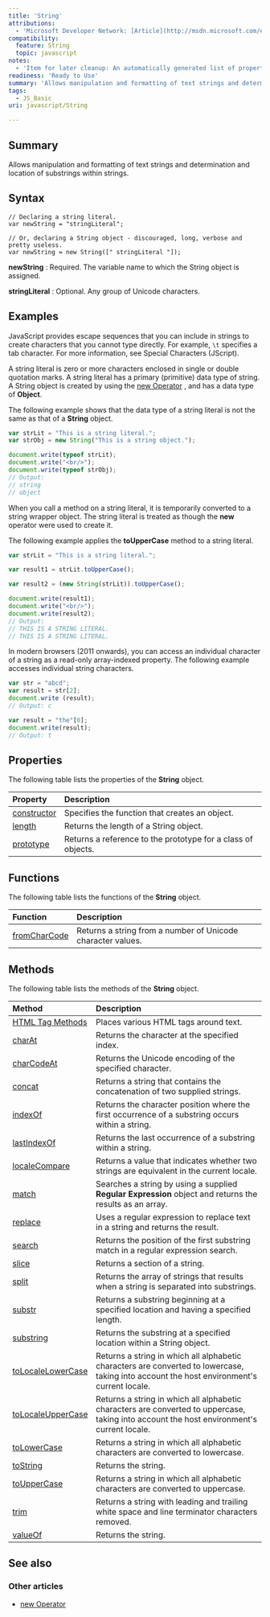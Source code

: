 ```yaml
---
title: 'String'
attributions:
  - 'Microsoft Developer Network: [Article](http://msdn.microsoft.com/en-us/library/ie/ecczf11c(v=vs.94).aspx)'
compatibility:
  feature: String
  topic: javascript
notes:
  - 'Item for later cleanup: An automatically generated list of properties and methods (either static, instance or inherited ones) is absent.'
readiness: 'Ready to Use'
summary: 'Allows manipulation and formatting of text strings and determination and location of substrings within strings.'
tags:
  - JS_Basic
uri: javascript/String

---
```

## Summary

Allows manipulation and formatting of text strings and determination and location of substrings within strings.

## Syntax

    // Declaring a string literal.
    var newString = "stringLiteral";

    // Or, declaring a String object - discouraged, long, verbose and pretty useless.
    var newString = new String([" stringLiteral "]);

**newString**
:   Required. The variable name to which the String object is assigned.

**stringLiteral**
:   Optional. Any group of Unicode characters.

## Examples

JavaScript provides escape sequences that you can include in strings to create characters that you cannot type directly. For example, `\t` specifies a tab character. For more information, see Special Characters (JScript).

A string literal is zero or more characters enclosed in single or double quotation marks. A string literal has a primary (primitive) data type of string. A String object is created by using the [new Operator](/javascript/operators/new) , and has a data type of **Object**.

The following example shows that the data type of a string literal is not the same as that of a **String** object.

``` js
var strLit = "This is a string literal.";
var strObj = new String("This is a string object.");

document.write(typeof strLit);
document.write("<br/>");
document.write(typeof strObj);
// Output:
// string
// object
```

When you call a method on a string literal, it is temporarily converted to a string wrapper object. The string literal is treated as though the **new** operator were used to create it.

The following example applies the **toUpperCase** method to a string literal.

``` js
var strLit = "This is a string literal.";

var result1 = strLit.toUpperCase();

var result2 = (new String(strLit)).toUpperCase();

document.write(result1);
document.write("<br/>");
document.write(result2);
// Output:
// THIS IS A STRING LITERAL.
// THIS IS A STRING LITERAL.
```

In modern browsers (2011 onwards), you can access an individual character of a string as a read-only array-indexed property. The following example accesses individual string characters.

``` js
var str = "abcd";
var result = str[2];
document.write (result);
// Output: c

var result = "the"[0];
document.write(result);
// Output: t
```

## Properties

The following table lists the properties of the **String** object.

|Property|Description|
|:-------|:----------|
|[constructor](/javascript/String/constructor)|Specifies the function that creates an object.|
|[length](/javascript/String/length)|Returns the length of a String object.|
|[prototype](/javascript/String/prototype)|Returns a reference to the prototype for a class of objects.|

## Functions

The following table lists the functions of the **String** object.

|Function|Description|
|:-------|:----------|
|[fromCharCode](/javascript/String/fromCharCode)|Returns a string from a number of Unicode character values.|

## Methods

The following table lists the methods of the **String** object.

|Method|Description|
|:-----|:----------|
|[HTML Tag Methods](/javascript/String/HTML_Tag_Methods)|Places various HTML tags around text.|
|[charAt](/javascript/String/charAt)|Returns the character at the specified index.|
|[charCodeAt](/javascript/String/charCodeAt)|Returns the Unicode encoding of the specified character.|
|[concat](/javascript/String/concat)|Returns a string that contains the concatenation of two supplied strings.|
|[indexOf](/javascript/String/indexOf)|Returns the character position where the first occurrence of a substring occurs within a string.|
|[lastIndexOf](/javascript/String/lastIndexOf)|Returns the last occurrence of a substring within a string.|
|[localeCompare](/javascript/String/localeCompare)|Returns a value that indicates whether two strings are equivalent in the current locale.|
|[match](/javascript/String/match)|Searches a string by using a supplied **Regular Expression** object and returns the results as an array.|
|[replace](/javascript/String/replace)|Uses a regular expression to replace text in a string and returns the result.|
|[search](/javascript/String/search)|Returns the position of the first substring match in a regular expression search.|
|[slice](/javascript/String/slice)|Returns a section of a string.|
|[split](/javascript/String/split)|Returns the array of strings that results when a string is separated into substrings.|
|[substr](/javascript/String/substr)|Returns a substring beginning at a specified location and having a specified length.|
|[substring](/javascript/String/substring)|Returns the substring at a specified location within a String object.|
|[toLocaleLowerCase](/javascript/String/toLocaleLowerCase)|Returns a string in which all alphabetic characters are converted to lowercase, taking into account the host environment's current locale.|
|[toLocaleUpperCase](/javascript/String/toLocaleUpperCase)|Returns a string in which all alphabetic characters are converted to uppercase, taking into account the host environment's current locale.|
|[toLowerCase](/javascript/String/toLowerCase)|Returns a string in which all alphabetic characters are converted to lowercase.|
|[toString](/javascript/String/toString)|Returns the string.|
|[toUpperCase](/javascript/String/toUpperCase)|Returns a string in which all alphabetic characters are converted to uppercase.|
|[trim](/javascript/String/trim)|Returns a string with leading and trailing white space and line terminator characters removed.|
|[valueOf](/javascript/String/valueOf)|Returns the string.|

## See also

### Other articles

-   [new Operator](/javascript/operators/new)

